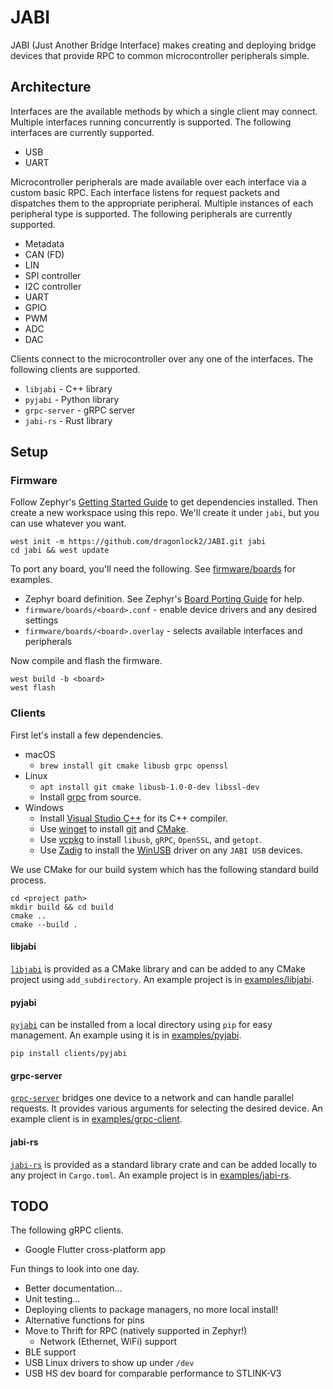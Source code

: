 # JABI

JABI (Just Another Bridge Interface) makes creating and deploying bridge devices that provide RPC to common microcontroller peripherals simple.

## Architecture

Interfaces are the available methods by which a single client may connect. Multiple interfaces running concurrently is supported. The following interfaces are currently supported.

- USB
- UART

Microcontroller peripherals are made available over each interface via a custom basic RPC. Each interface listens for request packets and dispatches them to the appropriate peripheral. Multiple instances of each peripheral type is supported. The following peripherals are currently supported.

- Metadata
- CAN (FD)
- LIN
- SPI controller
- I2C controller
- UART
- GPIO
- PWM
- ADC
- DAC

Clients connect to the microcontroller over any one of the interfaces. The following clients are supported.

- `libjabi` - C++ library
- `pyjabi` - Python library
- `grpc-server` - gRPC server
- `jabi-rs` - Rust library

## Setup

### Firmware

Follow Zephyr's [Getting Started Guide](https://docs.zephyrproject.org/latest/getting_started/index.html) to get dependencies installed. Then create a new workspace using this repo. We'll create it under `jabi`, but you can use whatever you want.

```
west init -m https://github.com/dragonlock2/JABI.git jabi
cd jabi && west update
```

To port any board, you'll need the following. See [firmware/boards](firmware/boards/) for examples.

- Zephyr board definition. See Zephyr's [Board Porting Guide](https://docs.zephyrproject.org/latest/hardware/porting/board_porting.html) for help.
- `firmware/boards/<board>.conf` - enable device drivers and any desired settings
- `firmware/boards/<board>.overlay` - selects available interfaces and peripherals

Now compile and flash the firmware.

```
west build -b <board>
west flash
```

### Clients

First let's install a few dependencies.

- macOS
    - `brew install git cmake libusb grpc openssl`
- Linux
    - `apt install git cmake libusb-1.0-0-dev libssl-dev`
    - Install [grpc](https://github.com/grpc/grpc/blob/master/BUILDING.md) from source.
- Windows
    - Install [Visual Studio C++](https://visualstudio.microsoft.com/vs/features/cplusplus/) for its C++ compiler.
    - Use [winget](https://docs.microsoft.com/en-us/windows/package-manager/winget/) to install [git](https://winget.run/pkg/Git/Git) and [CMake](https://winget.run/pkg/Kitware/CMake).
    - Use [vcpkg](https://github.com/microsoft/vcpkg) to install `libusb`, `gRPC`, `OpenSSL`, and `getopt`.
    - Use [Zadig](https://zadig.akeo.ie) to install the [WinUSB](https://github.com/libusb/libusb/wiki/Windows#driver-installation) driver on any `JABI USB` devices.

We use CMake for our build system which has the following standard build process.

```
cd <project path>
mkdir build && cd build
cmake ..
cmake --build .
```

#### libjabi

[`libjabi`](clients/libjabi) is provided as a CMake library and can be added to any CMake project using `add_subdirectory`. An example project is in [examples/libjabi](examples/libjabi).

#### pyjabi

[`pyjabi`](clients/pyjabi) can be installed from a local directory using `pip` for easy management. An example using it is in [examples/pyjabi](examples/pyjabi).

```
pip install clients/pyjabi
```

#### grpc-server

[`grpc-server`](clients/grpc-server) bridges one device to a network and can handle parallel requests. It provides various arguments for selecting the desired device. An example client is in [examples/grpc-client](examples/grpc-client).

#### jabi-rs

[`jabi-rs`](clients/jabi-rs) is provided as a standard library crate and can be added locally to any project in `Cargo.toml`. An example project is in [examples/jabi-rs](examples/jabi-rs).

## TODO

The following gRPC clients.

- Google Flutter cross-platform app

Fun things to look into one day.

- Better documentation...
- Unit testing...
- Deploying clients to package managers, no more local install!
- Alternative functions for pins
- Move to Thrift for RPC (natively supported in Zephyr!)
    - Network (Ethernet, WiFi) support
- BLE support
- USB Linux drivers to show up under `/dev`
- USB HS dev board for comparable performance to STLINK-V3
